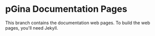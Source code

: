 # pGina Documentation Pages

This branch contains the documentation web pages.  To build the web pages,
you'll need Jekyll.
